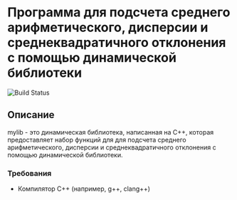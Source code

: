 # Программа для подсчета среднего арифметического, дисперсии и среднеквадратичного отклонения с помощью динамической библиотеки

![Build Status](https://github.com/alexeymiket/test/actions/workflows/cpp-build.yml/badge.svg)

## Описание

mylib - это динамическая библиотека, написанная на C++, которая предоставляет набор функций для для подсчета среднего арифметического, дисперсии и среднеквадратичного отклонения с помощью динамической библиотеки.

### Требования

- Компилятор C++ (например, g++, clang++)